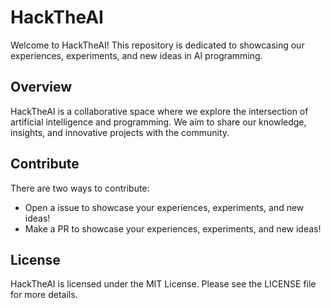 # HackTheAI

Welcome to HackTheAI! This repository is dedicated to showcasing our experiences, experiments, and new ideas in AI programming.

## Overview

HackTheAI is a collaborative space where we explore the intersection of artificial intelligence and programming. We aim to share our knowledge, insights, and innovative projects with the community.

## Contribute

There are two ways to contribute:

- Open a issue to showcase your experiences, experiments, and new ideas!
- Make a PR to showcase your experiences, experiments, and new ideas!

## License

HackTheAI is licensed under the MIT License. Please see the LICENSE file for more details.
